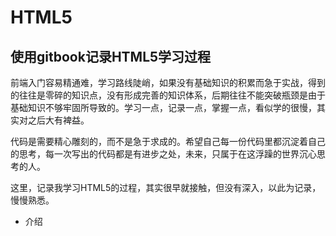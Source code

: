 # HTML5

## 使用gitbook记录HTML5学习过程

前端入门容易精通难，学习路线陡峭，如果没有基础知识的积累而急于实战，得到的往往是零碎的知识点，没有形成完善的知识体系，后期往往不能突破瓶颈是由于基础知识不够牢固所导致的。学习一点，记录一点，掌握一点，看似学的很慢，其实对之后大有裨益。

代码是需要精心雕刻的，而不是急于求成的。希望自己每一份代码里都沉淀着自己的思考，每一次写出的代码都是有进步之处，未来，只属于在这浮躁的世界沉心思考的人。

这里，记录我学习HTML5的过程，其实很早就接触，但没有深入，以此为记录，慢慢熟悉。



* 介绍





